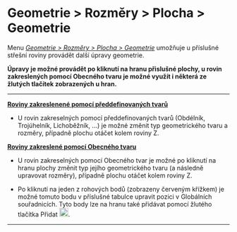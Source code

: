 
<h1>Geometrie &gt; Rozměry &gt; Plocha &gt; Geometrie</h1>

  <p> Menu <u><i>Geometrie &gt; Rozměry &gt; Plocha &gt; Geometrie</i></u> umožňuje u příslušné střešní roviny provádět další úpravy geometrie. 

  <p>
  <b>
  Úpravy je možné provádět po kliknutí na hranu přislušné plochy, u rovin zakreslených pomocí Obecného tvaru je možné využít i některá ze žlutých tlačítek zobrazených u hran.
  </b>
  </p>

  <hr class="main"> <!-- Vodorovná čára jako oddělovač sekce -->

  <p><b><u>Roviny zakreslenené pomocí předdefinovaných tvarů</u></b></p>
  
  <ul>
  <li>
  <p>
  U rovin zakreselných pomocí předdefinovaných tvarů (Obdélník, Trojúhelník, Lichoběžník, ...) je možné změnit typ geometrického tvaru a rozměry, případně plochu otáčet kolem roviny Z.
  </p>
  </li>
  </ul>

  <p><b><u>Roviny zakreslené pomocí Obecného tvaru</u></b></p>

  <ul>
  <li>
  <p>
  U rovin zakreselných pomocí Obecného tvar je možné po kliknutí na hranu plochy změnit typ jejího geometrického tvaru (a následně upravovat rozměry), případně plochu otáčet kolem roviny Z.
  </p>
  </li>
  <li>
  <p>
  Po kliknutí na jeden z rohových bodů (zobrazeny červeným křížkem) je možné tomuto bodu v příslušné tabulce upravit pozici v Globálních souřadnicích.
  Tyto body lze na hranu také přidávat pomocí žlutého tlačítka Přidat 
  <img src="img/AddButtonRound.png" alt="AddButtonRound.png" width="20">.

  </ul>

  <hr class="main"> <!-- Vodorovná čára jako oddělovač sekce -->

<!-- product: HiStruct Roofs -->
